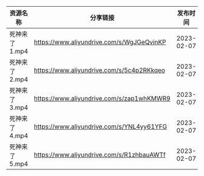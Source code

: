 | 资源名称      | 分享链接                                      | 发布时间       |
| --------- | ----------------------------------------- | ---------- |
| 死神来了1.mp4 | https://www.aliyundrive.com/s/WgJGeQvinKP | 2023-02-07 |
| 死神来了2.mp4 | https://www.aliyundrive.com/s/5c4p2RKkqeo | 2023-02-07 |
| 死神来了3.mp4 | https://www.aliyundrive.com/s/zap1whKMWR9 | 2023-02-07 |
| 死神来了4.mp4 | https://www.aliyundrive.com/s/YNL4yy61YFG | 2023-02-07 |
| 死神来了5.mp4 | https://www.aliyundrive.com/s/R1zhbauAWTf | 2023-02-07 |
